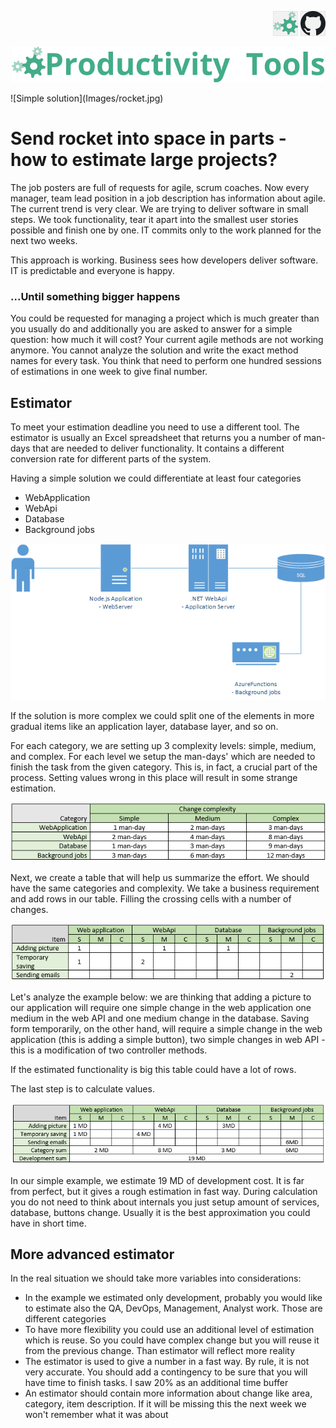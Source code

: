 <!--Category:Article--> 
 <p align="right">
    <a href="http://productivitytools.tech/send-rocket-into-space-in-parts-how-to-estimate-large-projects/"><img src="Images/Header/ProductivityTools_green_40px_2.png" /><a> 
    <a href="https://github.com/pwujczyk/ProductivityTools.Articles"><img src="Images/Header/Github_border_40px.png" /></a>
</p>
<p align="center">
    <a href="http://productivitytools.tech/">
        <img src="Images/Header/LogoTitle_green_500px.png" />
    </a>
</p>
<!--og-image-->
![Simple solution](Images/rocket.jpg)

# Send rocket into space in parts - how to estimate large projects?

The job posters are full of requests for agile, scrum coaches. Now every manager, team lead position in a job description has information about agile. The current trend is very clear. We are trying to deliver software in small steps. We took functionality, tear it apart into the smallest user stories possible and finish one by one. IT commits only to the work planned for the next two weeks.  

This approach is working. Business sees how developers deliver software. IT is predictable and everyone is happy. 

### ...Until something bigger happens
<!--more-->
You could be requested for managing a project which is much greater than you usually do and additionally you are asked to answer for a simple question: how much it will cost? 
Your current agile methods are not working anymore. You cannot analyze the solution and write the exact method names for every task. You think that need to perform one hundred sessions of estimations in one week to give final number.

## Estimator

To meet your estimation deadline you need to use a different tool. The estimator is usually an Excel spreadsheet that returns you a number of man-days that are needed to deliver functionality. It contains a different conversion rate for different parts of the system. 

Having a simple solution we could differentiate at least four categories
- WebApplication
- WebApi
- Database
- Background jobs


![Simple solution](Images/Diagram.png)

If the solution is more complex we could split one of the elements in more gradual items like an application layer, database layer, and so on.

For each category, we are setting up 3 complexity levels: simple, medium, and complex. For each level we setup the man-days' which are needed to finish the task from the given category. This is, in fact, a crucial part of the process. Setting values wrong in this place will result in some strange estimation. 

![Simple solution](Images/ChangeComplexity.png)

Next, we create a table that will help us summarize the effort. We should have the same categories and complexity. 
We take a business requirement and add rows in our table. Filling the crossing cells with a number of changes.

![Simple solution](Images/ComplexityEstimation.png)

Let's analyze the example below: we are thinking that adding a picture to our application will require one simple change in the web application one medium in the web API and one medium change in the database.
Saving form temporarily, on the other hand, will require a simple change in the web application (this is adding a simple button), two simple changes in web API - this is a modification of two controller methods.

If the estimated functionality is big this table could have a lot of rows.

The last step is to calculate values.

![Simple solution](Images/Cost.png)

In our simple example, we estimate 19 MD of development cost. It is far from perfect, but it gives a rough estimation in fast way. During calculation you do not need to think about internals you just setup amount of services, database, buttons change. Usually it is the best approximation you could have in short time.

## More advanced estimator

In the real situation we should take more variables into considerations:
- In the example we estimated only development, probably you would like to estimate also the QA, DevOps, Management, Analyst work. Those are different categories
- To have more flexibility you could use an additional level of estimation which is reuse. So you could have complex change but you will reuse it from the previous change. Than estimator will reflect more reality
- The estimator is used to give a number in a fast way. By rule, it is not very accurate. You should add a contingency to be sure that you will have time to finish tasks. I saw 20% as an additional time buffer
- An estimator should contain more information about change like area, category, item description. If it will be missing this the next week we won't remember what it was about